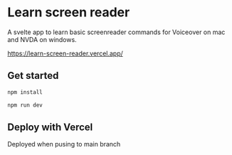 # Learn screen reader
A svelte app to learn basic screenreader commands for Voiceover on mac and NVDA on windows.

https://learn-screen-reader.vercel.app/
## Get started

```bash
npm install
```

```bash
npm run dev
```
## Deploy with Vercel

Deployed when pusing to main branch
